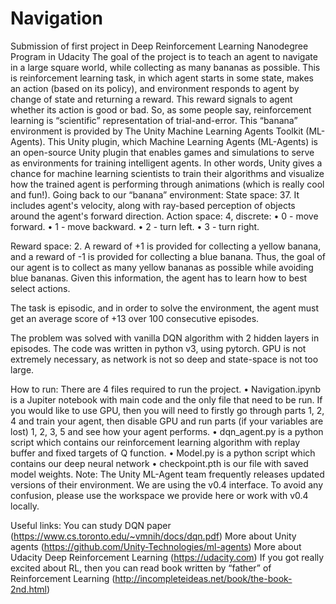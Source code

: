 # Navigation
Submission of first project in Deep Reinforcement Learning Nanodegree Program in Udacity
The goal of the project is to teach an agent to navigate in a large square world, while collecting as many bananas as possible. This is reinforcement learning task, in which agent starts in some state, makes an action (based on its policy), and environment responds to agent by change of state and returning a reward. This reward signals to agent whether its action is good or bad. So, as some people say, reinforcement learning is “scientific” representation of trial-and-error.
This “banana” environment is provided by The Unity Machine Learning Agents Toolkit (ML-Agents). This Unity plugin, which Machine Learning Agents (ML-Agents) is an open-source Unity plugin that enables games and simulations to serve as environments for training intelligent agents. In other words, Unity gives a chance for machine learning scientists to train their algorithms and visualize how the trained agent is performing through animations (which is really cool and fun!). 
Going back to our “banana” environment:
State space: 37. It includes agent's velocity, along with ray-based perception of objects around the agent's forward direction.
Action space: 4, discrete:
•	0 - move forward.
•	1 - move backward.
•	2 - turn left.
•	3 - turn right.

Reward space: 2. A reward of +1 is provided for collecting a yellow banana, and a reward of -1 is provided for collecting a blue banana. 
Thus, the goal of our agent is to collect as many yellow bananas as possible while avoiding blue bananas. Given this information, the agent has to learn how to best select actions.

The task is episodic, and in order to solve the environment, the agent must get an average score of +13 over 100 consecutive episodes.

The problem was solved with vanilla DQN algorithm with 2 hidden layers in episodes.
The code was written in python v3, using pytorch. GPU is not extremely necessary, as network is not so deep and state-space is not too large.

How to run:
There are 4 files required to run the project. 
•	Navigation.ipynb is a Jupiter notebook with main code and the only file that need to be run.
If you would like to use GPU,  then you will need to firstly go through parts 1, 2, 4 and train your agent, then disable GPU and run parts (if your variables are lost) 1, 2, 3, 5 and see how your agent performs.
•	dqn_agent.py is a python script which contains our reinforcement learning algorithm with replay buffer and fixed targets of Q function. 
•	Model.py is a python script which contains our deep neural network
•	checkpoint.pth is our file with saved model weights.
Note: The Unity ML-Agent team frequently releases updated versions of their environment. We are using the v0.4 interface. To avoid any confusion, please use the workspace we provide here or work with v0.4 locally.

Useful links:
You can study DQN paper (https://www.cs.toronto.edu/~vmnih/docs/dqn.pdf)
More about Unity agents (https://github.com/Unity-Technologies/ml-agents)
More about Udacity Deep Reinforcement Learning (https://udacity.com)
If you got really excited about RL, then you can read book written by “father” of Reinforcement Learning (http://incompleteideas.net/book/the-book-2nd.html)
